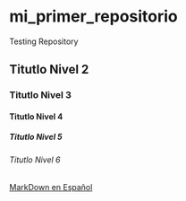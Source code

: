 # mi_primer_repositorio
Testing Repository

## Titutlo Nivel 2
### Titutlo Nivel 3
#### Titutlo Nivel 4
##### Titutlo Nivel 5
###### Titutlo Nivel 6


[MarkDown en Español](https://markdown.es/)
